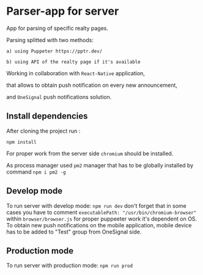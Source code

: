 # Parser-app for server

App for parsing of specific realty pages.

Parsing splitted with two methods:

`a) using Puppeter https://pptr.dev/`

`b) using API of the realty page if it's available`

Working in collaboration with `React-Native` application,

that allows to obtain push notification on every new announcement,

and `OneSignal` push notifications solution.

## Install dependencies

After cloning the project run :

`npm install`

For proper work from the server side `chromium` should be installed.

As process manager used `pm2` manager that has to be globally installed by command
`npm i pm2 -g`

## Develop mode

To run server with develop mode:
`npm run dev`
don't forget that in some cases you have to comment
`executablePath: "/usr/bin/chromium-browser"`
within `browser/browser.js` for proper puppeeter work
it's dependent on OS.
To obtain new push notifications on the mobile application,
mobile device has to be added to "Test" group from OneSignal side.

## Production mode

To run server with production mode:
`npm run prod`
